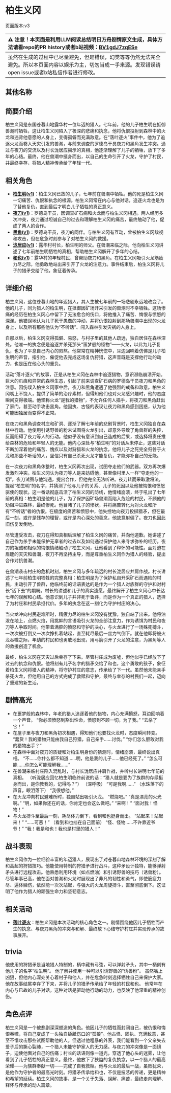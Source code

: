# 柏生义冈
页面版本:v3
 

| :warning: 注意！本页面是利用LLM阅读总结明日方舟剧情原文生成，具体方法请看repo的PR history或者b站视频：[BV1gdJ7zqESe](https://www.bilibili.com/video/BV1gdJ7zqESe/)         |
|:----------------------------|
| 虽然在生成的过程中已尽量避免，但是错误，幻觉等等仍然无法完全避免。所以本页面内容以娱乐为主，切勿当成一手来源。发现错误请open issue或者b站私信作者进行修改。|



## 其他名称

## 简要介绍
柏生义冈是东国苍暮山地露华村一位年迈的猎人。七年前，他的儿子柏生明在抵御兽潮时牺牲，这让柏生义冈陷入了极深的悲痛和执念，他将仇恨投射到森林中的火龙和违背他意愿的人身上，变得孤僻而充满敌意。在“落叶逐火”事件中，他为了追逐火龙而卷入天灾引发的兽潮，与前来调查的罗德岛干员夜刀和黑角发生冲突。通过与夜刀的交流以及村长泷居应揭示的真相，他逐渐理解了儿子的牺牲，放下了多年的心结。最终，他在兽潮中挺身而出，以自己的生命引开了火龙，守护了村民，并最终幸存，将猎人精神传承给了年轻一代。
## 相关角色
-   **[柏生明](extended_char_bai_sheng_ming.md)([v1](../chars/extended_char_bai_sheng_ming.md))**：柏生义冈已故的儿子，七年前在兽潮中牺牲。他的死是柏生义冈一切痛苦、仇恨和执念的根源。柏生义冈常在内心与他对话，追逐火龙也是为了替他复仇，直到最后才明白儿子牺牲的真正意义。
-   **[夜刀](char_502_nblade.md)([v1](../chars/char_502_nblade.md))**：罗德岛干员，因调查矿石病和火龙而与柏生义冈相遇。两人经历多次冲突，夜刀通过坦诚自己的过去和理解柏生义冈的痛苦，最终触动了他，促成了两人的合作。
-   **[黑角](char_500_noirc.md)([v1](../chars/char_500_noirc.md))**：罗德岛干员，夜刀的同伴。与柏生义冈有互动，曾被柏生义冈敌视和攻击，但在危急时刻参与了对柏生义冈的救援。
-   **[泷居应](extended_char_long_ju_ying.md)([v1](../chars/extended_char_long_ju_ying.md))**：露华村村长，柏生明的师父。在兽潮来临之际，他向柏生义冈讲述了七年前柏生明牺牲的真相，帮助柏生义冈解开了多年的心结。
-   **[和也](extended_char_he_ye.md)([v1](../chars/extended_char_he_ye.md))**：露华村的年轻村民，曾帮助夜刀和黑角。在柏生义冈吸引火龙筋疲力尽之际，他勇敢地站出来引开了火龙的注意力。事件结束后，柏生义冈将儿子的猎矛交给了他，象征着传承。
## 详细介绍
柏生义冈，这位苍暮山地的年迈猎人，其人生被七年前的一场悲剧永远地改变了。他的儿子，同为猎人的柏生明，在抵御因矿场开采引发的兽潮时不幸牺牲。这场惨痛的经历在柏生义冈心中留下了无法愈合的伤口，将他推入了痛苦、悔恨与愤怒的深渊。他错误地认为儿子死于愚蠢的冲动，并将仇恨投射到那场兽潮中出现的火龙身上，以及所有那些他认为“不听话”、闯入森林引发灾祸的人身上。

自那以后，柏生义冈变得孤僻、易怒，与村子里的其他人疏远，独自居住在森林深处。他唯一的执念便是追逐并杀死那头“噩梦般的怪物”——火龙，以此为儿子复仇，也为了平息自己内心的煎熬。他常常在精神恍惚中，耳边回响着仿佛是儿子柏生明的声音，指引他、催促他去完成这场复仇狩猎，这声音既是支撑他行动的动力，也是压在他心头的重负。

活动“落叶逐火”的故事，正是从柏生义冈在森林中追逐猎物，意识濒临崩溃开始。巨大的爪痕和异常的森林生态，引起了前来调查矿石病的罗德岛干员夜刀和黑角的注意。因伤误入柏生义冈家中后，夜刀和黑角遭遇了他强烈的戒备和敌意。柏生义冈嘴上不饶人，提供了简单的治疗素材，但得知他们也对火龙感兴趣时，他的态度瞬间变得极端。他坚称火龙“是我的猎物”，不允许任何人插手，将夜刀和黑角赶出了家门，甚至动手攻击黑角。他固执、古怪的表现让夜刀和黑角感到困惑，认为他可能因独居而变得不正常。

在夜刀和黑角调查村庄和矿洞、逐渐了解七年前的悲剧背景时，柏生义冈独自在森林中行动。他使用引诱野兽的粉末试图将火龙引出，却意外导致了角兽群的失控，反而阻碍了夜刀等人的行动。他似乎没有意识到自己造成的后果，或选择将责任推给森林的危险和年轻人的无能。他内心深处与“柏生明”的对话从未停止，这些对话不断加深着他的痛苦、愧疚以及对狩猎和火龙的执念，他将儿子之死完全归咎于火龙和那些不听话的人，坚信只有自己杀死火龙才能复仇，才能弥补自己的无能。

在一次夜刀和黑角休整时，柏生义冈再次出现，试图夺走他们的武器。双方再次爆发激烈冲突。柏生义冈认为夜刀等人是来妨碍他，甚至像村里人一样“夺走他的一切”。夜刀试图与他沟通，提出合作，但他完全无法听进。夜刀转而采取激将法，提起“柏生明”的名字，并猜测了他与儿子的关系、儿子的死因以及他被悔恨和愤怒驱使的现状。这一番话彻底击溃了柏生义冈的防线，他情绪崩溃，终于吼出了七年前的真相：柏生明是他的儿子，为了保护因矿场兽潮而陷入危险的村民，不顾他的劝阻冲进森林，最终惨死。他目睹了儿子的惨状，并将痛苦转化为对火龙和所有“不听话”者的仇恨。在极度的痛苦和愤怒中，他失控地向夜刀投掷猎矛，但在最后一刻，或许是残存的理智，或许是内心深处的善念，他故意射偏了。夜刀也因此旧伤复发倒地。

尽管遭受攻击，夜刀在得知真相后理解了柏生义冈的痛苦，并向他道歉。她讲述了自己作为杀手未能保护无辜者的过去以及如何通过保护他人来寻求弥补的经历。夜刀的坦诚和相似的悔恨情绪触动了柏生义冈，让他看到了释怀的可能性。面对迫在眉睫的天灾和兽潮，夜刀不再坚持主导，而是尊重柏生义冈作为猎人的经验，提出合作对抗兽潮。

在兽潮袭击村庄的危机时刻，柏生义冈与多年疏远的村长泷居应并肩作战。村长讲述了七年前柏生明牺牲的完整真相：柏生明是为了保护私自开采矿石而遇险的村民，主动引开了兽群，他临终前的话语表达的是作为一个猎人对族群的守护和对村长“活下去”的期盼。村长的讲述和儿子的真实遗愿，最终解开了柏生义冈心中长达七年的误解和心结。他意识到儿子并非死于鲁莽，而是作为一个真正的猎人，选择了为村庄和村民承担代价。多年的执念在这一刻化为守护村庄的决心。

当火龙冲向村民避难所时，精疲力尽的柏生义冈没有犹豫，独自站了出来。他将油泼在地上，点燃火焰，用挑衅的言语吸引火龙的全部注意力，作为诱饵为村民和夜刀等人争取时间。他带着满腔的愤怒和守护的决心，与火龙进行了一场殊死搏斗，一次次被打倒又一次次挣扎着站起，直至耗尽最后一丝力气倒下。就在他即将被火龙吞噬之际，年幼的村民和也勇敢地出现，用弓箭引开了火龙的注意，为黑角等人的救援创造了机会。

最终，柏生义冈在天灾过后幸存了下来。尽管村庄成为废墟，但他似乎已经放下了过去的执念和仇恨。他将刻有儿子名字的猎矛交给了和也，这个勇敢的孩子，象征着柏生义冈将猎人的精神，将守护村庄的意志，传承给了下一代。虽然他未能亲手杀死火龙，但他用自己的方式完成了救赎和守护，最终与幸存的村民们一起，迈向了重建的新生活。
## 剧情高光
*   在噩梦般的森林中，年老的猎人追逐着他的猎物，内心充满愤怒，耳边回响着一个声音。
    “你必须愤怒到豁出性命，愤怒到不顾一切。为了我。”
    “去杀了它！”
*   在屋子里与夜刀和黑角初次相遇，得知他们也要找火龙时，态度瞬间转变。
    “蠢货！我的猎物只能由我自己狩猎，自己亲手......讨伐。”
    “你们怎么胆敢对我的猎物出手？”
*   在森林中面对夜刀的质疑和对柏生明身份的猜测时，情绪崩溃，最终说出真相。
    “不......你什么都不知道......明，他是我的儿子......他已经死了。”
    “怎么可能......你怎么可能理解我......”
*   在兽潮来临村庄陷入混乱时，与村长泷居应并肩作战，并听村长讲明七年前的真相。
    （听泷居应回忆柏生明临终前说的话：“猎人就是要为了族群的存续挺身而出，是你教我的，记得吗？”）
    （深呼吸）
    “可是我啊......”
    （水珠落下的声音，眼泪落下）
    “我很想他。”
*   在火龙冲向村民避难所时，独自站出吸引火龙。
    “燃烧吧。”
    “真是漂亮的火光啊。”
    “明，如果你还在的话，你肯定也会这么做吧。”
    “来啊！”
    “面对我！怪物！”
*   与火龙搏斗至最后一刻，耗尽体力倒下，看到和也挺身而出。
    “站起来！站起来！”
    “......可恶！”
    （看到和也挡在自己面前）
    “怪、怪物......不许靠近爷爷！”
    “我！我是和也！我也是村里的猎人！”
## 战斗表现
柏生义冈作为一位经验丰富的年迈猎人，展现出了对苍暮山地森林环境的深刻了解和高超的狩猎技巧。他能使用特制的狩猎矛进行战斗，这种矛设计独特，能够弹射矛头进行远程攻击。他熟悉利用环境（如点燃油）和引诱野兽的技巧（诱兽粉）。尽管年事已高，他在面对兽潮和火龙时展现出了非凡的韧性和勇气，即使筋疲力尽、遍体鳞伤，依然能一次次站起，与强大的火龙周旋搏斗，直至彻底倒下。这证明了他作为猎人的顽强生命力和坚韧意志。
## 相关活动
-   **[落叶逐火](../stories/act24side.md)**：柏生义冈是本次活动的核心角色之一。剧情围绕他因儿子牺牲而产生的执念、与夜刀黑角的冲突与和解、最终放下心结守护村庄并实现传承的故事展开。
## trivia
他使用的狩猎矛是当地猎人特制的，柄中藏有弓弦，可以弹射矛头，其中一柄刻有他儿子的名字“柏生明”。
他了解并使用一种可以引诱野兽的“诱兽粉”。
虽然嘴上凶狠，但他内心深处关心着村子和他人，并在危急时刻选择牺牲自己来保护大家。
他在故事结尾幸存了下来，并将儿子的猎矛传承给了年轻的村民和也。
他常年在内心与已故的儿子对话，这种对话是驱动他行动的动力，也反映了他深重的精神创伤。
## 角色点评
柏生义冈是一个被悲剧深深塑造的角色。他因儿子的牺牲而封闭自己，被仇恨和悔恨吞噬，将自己变成了一头独自舔舐伤口的“孤狼”。他古怪、固执、充满敌意，甚至不惜攻击那些试图帮助他的人。但透过他粗暴的外表，我们能看到一个父亲失去爱子后的撕心裂肺，一个猎人未能守护家人的无力感。与夜刀的冲突像是一面镜子，迫使他面对自己的伤痛；村长的话语则像一道光，穿透了他心头的迷雾，让他看到了儿子牺牲的真正意义。最终，他放下了狭隘的复仇执念，以一个猎人的最高荣耀——为族群奉献一切——完成了自我救赎。他与火龙的最后一战，虽败犹荣，是他作为守护者的最高光时刻。将猎矛传承给和也，不仅是技艺的传递，更是精神和希望的延续。柏生义冈的故事，是一个关于失落、误解、痛苦，最终走向理解、释怀与传承的动人篇章。